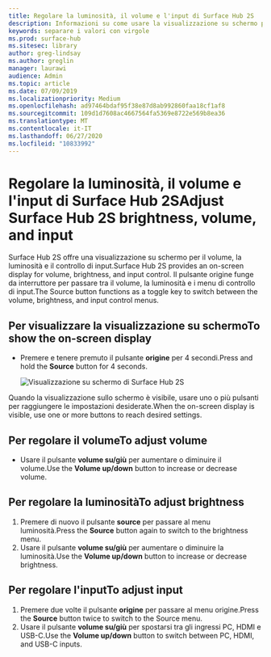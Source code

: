 ```yaml
---
title: Regolare la luminosità, il volume e l'input di Surface Hub 2S
description: Informazioni su come usare la visualizzazione su schermo per regolare la luminosità e le altre impostazioni di Surface Hub 2S.
keywords: separare i valori con virgole
ms.prod: surface-hub
ms.sitesec: library
author: greg-lindsay
ms.author: greglin
manager: laurawi
audience: Admin
ms.topic: article
ms.date: 07/09/2019
ms.localizationpriority: Medium
ms.openlocfilehash: ad97464bdaf95f38e87d8ab992860faa18cf1af8
ms.sourcegitcommit: 109d1d7608ac4667564fa5369e8722e569b8ea36
ms.translationtype: MT
ms.contentlocale: it-IT
ms.lasthandoff: 06/27/2020
ms.locfileid: "10833992"
---
```

# <span data-ttu-id="6b543-104">Regolare la luminosità, il volume e l'input di Surface Hub 2S</span><span class="sxs-lookup"><span data-stu-id="6b543-104">Adjust Surface Hub 2S brightness, volume, and input</span></span>

<span data-ttu-id="6b543-105">Surface Hub 2S offre una visualizzazione su schermo per il volume, la luminosità e il controllo di input.</span><span class="sxs-lookup"><span data-stu-id="6b543-105">Surface Hub 2S provides an on-screen display for volume, brightness, and input control.</span></span> <span data-ttu-id="6b543-106">Il pulsante origine funge da interruttore per passare tra il volume, la luminosità e i menu di controllo di input.</span><span class="sxs-lookup"><span data-stu-id="6b543-106">The Source button functions as a toggle key to switch between the volume, brightness, and input control menus.</span></span>

## <span data-ttu-id="6b543-107">Per visualizzare la visualizzazione su schermo</span><span class="sxs-lookup"><span data-stu-id="6b543-107">To show the on-screen display</span></span>

- <span data-ttu-id="6b543-108">Premere e tenere premuto il pulsante **origine** per 4 secondi.</span><span class="sxs-lookup"><span data-stu-id="6b543-108">Press and hold the **Source** button for 4 seconds.</span></span>

  ![Visualizzazione su schermo di Surface Hub 2S](images/sh2-onscreen-display.png)<br>

 <span data-ttu-id="6b543-110">Quando la visualizzazione sullo schermo è visibile, usare uno o più pulsanti per raggiungere le impostazioni desiderate.</span><span class="sxs-lookup"><span data-stu-id="6b543-110">When the on-screen display is visible, use one or more buttons to reach desired settings.</span></span>
 
## <span data-ttu-id="6b543-111">Per regolare il volume</span><span class="sxs-lookup"><span data-stu-id="6b543-111">To adjust volume</span></span>

- <span data-ttu-id="6b543-112">Usare il pulsante **volume su/giù** per aumentare o diminuire il volume.</span><span class="sxs-lookup"><span data-stu-id="6b543-112">Use the **Volume up/down** button to increase or decrease volume.</span></span>

## <span data-ttu-id="6b543-113">Per regolare la luminosità</span><span class="sxs-lookup"><span data-stu-id="6b543-113">To adjust brightness</span></span>

1. <span data-ttu-id="6b543-114">Premere di nuovo il pulsante **source** per passare al menu luminosità.</span><span class="sxs-lookup"><span data-stu-id="6b543-114">Press the **Source** button again to switch to the brightness menu.</span></span>
2. <span data-ttu-id="6b543-115">Usare il pulsante **volume su/giù** per aumentare o diminuire la luminosità.</span><span class="sxs-lookup"><span data-stu-id="6b543-115">Use the **Volume up/down** button to increase or decrease brightness.</span></span>

## <span data-ttu-id="6b543-116">Per regolare l'input</span><span class="sxs-lookup"><span data-stu-id="6b543-116">To adjust input</span></span>

1. <span data-ttu-id="6b543-117">Premere due volte il pulsante **origine** per passare al menu origine.</span><span class="sxs-lookup"><span data-stu-id="6b543-117">Press the **Source** button twice to switch to the Source menu.</span></span>
2. <span data-ttu-id="6b543-118">Usare il pulsante **volume su/giù** per spostarsi tra gli ingressi PC, HDMI e USB-C.</span><span class="sxs-lookup"><span data-stu-id="6b543-118">Use the **Volume up/down** button to switch between PC, HDMI, and USB-C inputs.</span></span>
